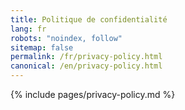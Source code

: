 ```yaml
---
title: Politique de confidentialité
lang: fr
robots: "noindex, follow"
sitemap: false
permalink: /fr/privacy-policy.html
canonical: /en/privacy-policy.html
---
```


{% include pages/privacy-policy.md %}
